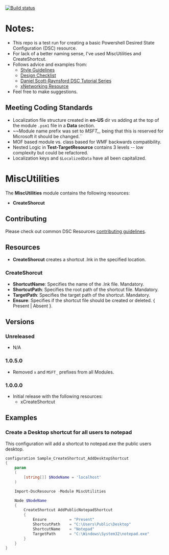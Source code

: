 [![Build status](https://ci.appveyor.com/api/projects/status/xpii9qpffetu7nxl/branch/master?svg=true)](https://ci.appveyor.com/project/Xainey/xmiscutilities/branch/master)

# Notes:
* This repo is a test run for creating a basic Powershell Desired State Configuration (DSC) resource.
* For lack of a better naming sense, I've used MiscUtilities and CreateShortcut.
* Follows advice and examples from:
    * [Style Guidelines](https://github.com/PowerShell/DscResources/blob/master/StyleGuidelines.md)
    * [Design Checklist](https://blogs.msdn.microsoft.com/powershell/2014/11/18/powershell-dsc-resource-design-and-testing-checklist/)
    * [Daniel Scott-Raynsford DSC Tutorial Series](https://dscottraynsford.wordpress.com/2015/12/14/creating-professional-dsc-resources-part-1/)
    * [xNetworking Resource](https://github.com/PowerShell/xNetworking/tree/master/DSCResources)
* Feel free to make suggestions.

## Meeting Coding Standards    
* Localization file structure created in **en-US** dir vs adding at the top of the module `.psm1` file in a **Data** section.
* ~~Module name prefix was set to *MSFT_*, being that this is reserved for Microsoft it should be changed.``
* MOF based module vs. class based for WMF backwards compatibility.
* Nested Logic in **Test-TargetResource** contains 3 levels -- low complexity but could be refactored.
* Localization keys and `$LocalizedData` have all been capitalized. 

# MiscUtilities

The **MiscUtilities** module contains the following resources:
* **CreateShorcut**

## Contributing
Please check out common DSC Resources [contributing guidelines](https://github.com/PowerShell/DscResource.Kit/blob/master/CONTRIBUTING.md).

## Resources

* **CreateShorcut** creates a shortcut .lnk in the specified location.

### CreateShorcut

* **ShortcutName**: Specifies the name of the .lnk file. Mandatory.
* **ShortcutPath**: Specifies the root path of the shortcut file. Mandatory.
* **TargetPath**: Specifies the target path of the shortcut. Mandatory.
* **Ensure**: Specifies if the shortcut file should be created or deleted. { Present | Absent }.

## Versions

### Unreleased

* N/A

### 1.0.5.0

* Removed `x` and `MSFT_` prefixes from all Modules.

### 1.0.0.0

* Initial release with the following resources:
    * xCreateShortcut

## Examples

### Create a Desktop shortcut for all users to notepad

This configuration will add a shortcut to notepad.exe the public users desktop.

```powershell
configuration Sample_CreateShortcut_AddDesktopShortcut
{
    param
    (
        [string[]] $NodeName = 'localhost'
    )

    Import-DscResource -Module MiscUtilities

    Node $NodeName
    {
        CreateShortcut AddPublicNotepadShortcut
        {
            Ensure          = "Present"
            ShortcutPath    = "C:\Users\Public\Desktop"
            ShortcutName    = "Notepad"
            TargetPath      = "C:\Windows\System32\notepad.exe"
        }
    }
}
```